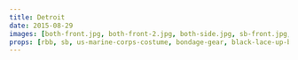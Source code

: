 ```yaml
---
title: Detroit
date: 2015-08-29
images: [both-front.jpg, both-front-2.jpg, both-side.jpg, sb-front.jpg, both-happy-stickers.jpg]
props: [rbb, sb, us-marine-corps-costume, bondage-gear, black-lace-up-boots, sparkly-bowtie, gold-crown, silver-sparkly-crown, studded-black-choker, watch, aviators, toothbrush, toothpaste, bible, green-happy-sticker, blue-happy-sticker, wood-chair, freddie-mustache, label]
---
```

